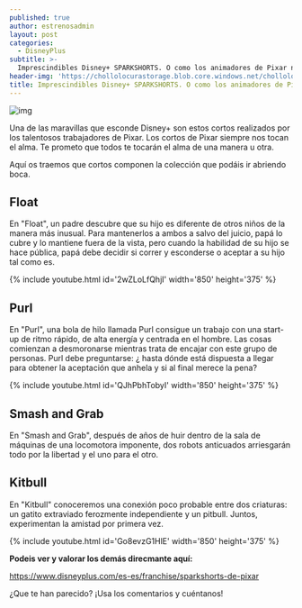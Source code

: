```yaml
---
published: true
author: estrenosadmin
layout: post
categories:
  - DisneyPlus
subtitle: >-
  Imprescindibles Disney+ SPARKSHORTS. O como los animadores de Pixar nos tocan el alma en escasos minutos
header-img: 'https://chollolocurastorage.blob.core.windows.net/chollolocura/NovedadesStreaming/Sparkshorts.webp'
title: Imprescindibles Disney+ SPARKSHORTS. O como los animadores de Pixar nos tocan el alma en escasos minutos
---
```

![img](https://chollolocurastorage.blob.core.windows.net/chollolocura/NovedadesStreaming/Sparkshorts.webp)



Una de las maravillas que esconde Disney+ son estos cortos realizados por los talentosos trabajadores de Pixar. Los cortos de Pixar siempre nos tocan el alma. Te prometo que todos te tocarán el alma de una manera u otra.

<!--break-->

Aquí os traemos que cortos componen la colección que podáis ir abriendo boca.

## Float

En "Float", un padre descubre que su hijo es diferente de otros niños de la manera más inusual. Para mantenerlos a ambos a salvo del juicio, papá lo cubre y lo mantiene fuera de la vista, pero cuando la habilidad de su hijo se hace pública, papá debe decidir si correr y esconderse o aceptar a su hijo tal como es. 

{% include youtube.html id='2wZLoLfQhjI' width='850' height='375' %}



## Purl

En "Purl", una bola de hilo llamada Purl consigue un trabajo con una start-up de ritmo rápido, de alta energía y centrada en el hombre. Las cosas comienzan a desmoronarse mientras trata de encajar con este grupo de personas. Purl debe preguntarse: ¿ hasta dónde está dispuesta a llegar para obtener la aceptación que anhela y si al final merece la pena?

{% include youtube.html id='QJhPbhTobyI' width='850' height='375' %}



## Smash and Grab

En "Smash and Grab", después de años de huir dentro de la sala de máquinas de una locomotora imponente, dos robots anticuados arriesgarán todo por la libertad y el uno para el otro.



## Kitbull

En "Kitbull" conoceremos una conexión poco probable entre dos criaturas: un gatito extraviado ferozmente independiente y un pitbull. Juntos, experimentan la amistad por primera vez. 

{% include youtube.html id='Go8evzG1HlE' width='850' height='375' %}



**Podeis ver y valorar los demás direcmante aquí:**

https://www.disneyplus.com/es-es/franchise/sparkshorts-de-pixar

¿Que te han parecido? ¡Usa los comentarios y cuéntanos!



